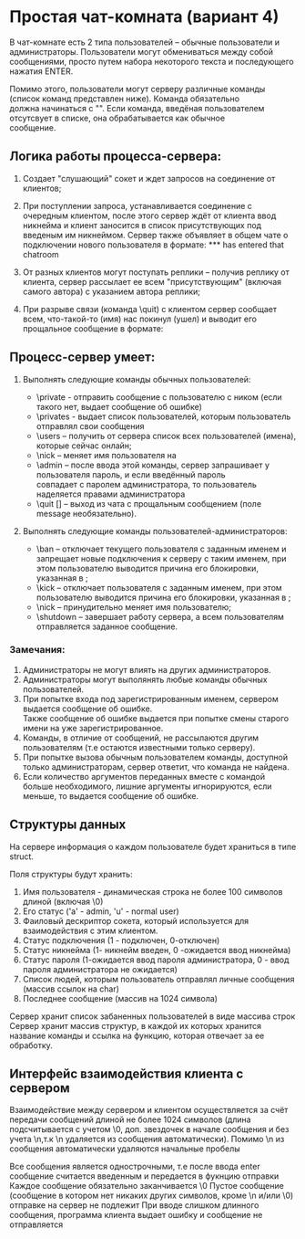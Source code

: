 # Простая чат-комната (вариант 4)

В чат-комнате есть 2 типа пользователей – обычные пользователи и администраторы.
Пользователи могут обмениваться между собой сообщениями, просто путем набора некоторого текста и последующего нажатия ENTER.

Помимо этого, пользователи могут серверу различные команды (список команд представлен ниже). Команда обязательно  
должна начинаться с "\". Если команда, введёная пользователем отсутсвует в списке, она обрабатывается как обычное  
сообщение.

## Логика работы процесса-сервера:

1. Создает "слушающий" сокет и ждет запросов на соединение от клиентов;

2. При поступлении запроса, устанавливается соединение с очередным клиентом, после этого 
сервер ждёт от клиента ввод никнейма и клиент заносится в список присутствующих под введеным им никнеймом.
Сервер также объявляет в общем чате о подключении нового пользователя в формате: *** <nickname> has entered that chatroom

3. От разных клиентов могут поступать реплики – получив реплику от клиента, сервер рассылает
ее всем "присутствующим" (включая самого автора) с указанием автора реплики;

4. При разрыве связи (команда \quit) с клиентом сервер сообщает всем, что-такой-то (имя) нас
покинул (ушел) и выводит его прощальное сообщение в формате: 

## Процесс-сервер умеет:

1. Выполнять следующие команды обычных пользователей:
	- \private <nickname> <message> - отправить сообщение с пользователю с ником <nickname> (если такого нет, выдает сообщение об ошибке)
	- \privates - выдает список пользователей, которым пользователь отправлял свои сообщения
	- \users – получить от сервера список всех пользователей (имена), которые сейчас онлайн;
	- \nick <newnick> – меняет имя пользователя на <newnick>
	- \admin – после ввода этой команды, сервер запрашивает у пользователя пароль, и если введённый пароль  
	совпадает с паролем администратора, то пользователь наделяется правами администратора
	- \quit [<message>] – выход из чата с прощальным сообщением (поле message необязательно).

2. Выполнять следующие команды пользователей-администраторов:
	- \ban <nickname> <message> – отключает текущего пользователя с заданным именем и запрещает
	новые подключения к серверу с таким именем, при этом пользователю выводится причина его
	блокировки, указанная в <message>;
	- \kick <nickname> <message> – отключает пользователя с заданным именем, при этом
	пользователю выводится причина его блокировки, указанная в <message> ;
	- \nick <oldnickname> <newnickname> – принудительно меняет имя пользователю;
	- \shutdown <message> – завершает работу сервера, а всем пользователям отправляется заданное
	сообщение.

### Замечания:
1. Администраторы не могут влиять на других администраторов.
2. Администраторы могут выполянять любые команды обычных пользователей.
3. При попытке входа под  зарегистрированным именем, сервером выдается сообщение об ошибке.  
Также сообщение об ошибке выдается при попытке смены старого имени на уже зарегистрированное.
4. Команды, в отличие от сообщений, не рассылаются другим пользователям (т.е остаются известными только серверу).
5. При попытке вызова обычным пользователем команды, доступной только администраторам, сервер ответит, что команда не найдена.
6. Если количество аргументов переданных вместе с командой больше необходимого, лишние аргументы игнорируются, если меньше, то выдается сообщение об ошибке.



## Структуры данных

На сервере информация о каждом пользователе будет храниться в типе struct. 

Поля структуры будут хранить:
1. Имя пользователя  - динамическая строка не более 100 символов длиной (включая \0)
2. Его статус  ('a' - admin, 'u' - normal user)
3. Фаиловый дескриптор сокета, который используется для взаимодействия с этим клиентом.
4. Статус подключения (1 - подключен, 0-отключен)
5. Статус никнейма (1- никнейм введен, 0 -ожидается ввод никнейма)
6. Статус пароля (1-ожидается ввод пароля администратора, 0 - ввод пароля администратора не ожидается)
7. Список людей, которым пользователь отправлял личные сообщения  (массив ссылок на char)
8. Последнее сообщение (массив на 1024 символа)

Сервер хранит список забаненных пользователей в виде массива строк
Сервер хранит массив структур, в каждой их которых хранится название команды и ссылка на функцию, которая отвечает за ее обработку.


## Интерфейс взаимодействия клиента с сервером

Взаимодействие между сервером и клиентом осуществляется за счёт передачи сообщений длиной не более 1024 символов (длина подсчитывается с учетом \0, доп. звездочек в начале сообщения и без учета \n,т.к \n удаляется из сообщения автоматически). Помимо \n из сообщения автоматически удаляются начальные пробелы

Все сообщения является однострочными, т.е после ввода enter сообщение считается введенным и передается в фукнцию отправки
Каждое сообщение обязательно заканчивается \0
Пустое сообщение (сообщение в котором нет никаких других символов, кроме \n и/или \0) отправке на сервер не подлежит
При вводе слишком длинного сообщения, программа клиента выдает ошибку и сообщение не отправляется


